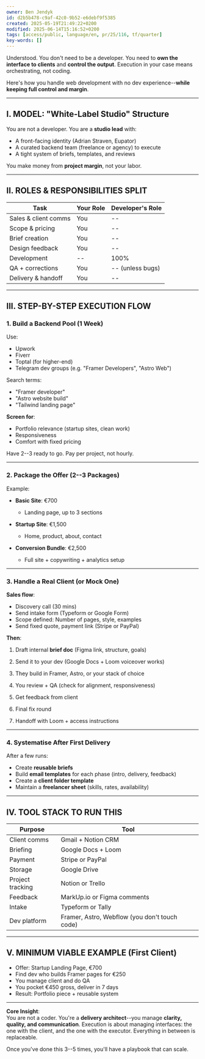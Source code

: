 ```yaml
---
owner: Ben Jendyk
id: d2b5b478-c9af-42c0-9b52-e6debf9f5385
created: 2025-05-19T21:49:22+0200
modified: 2025-06-14T15:16:52+0200
tags: [access/public, language/en, pr/25/116, tf/quarter]
key-words: []
---
```


Understood. You don't need to be a developer. You need to **own the interface to clients** and **control the output**. Execution in your case means orchestrating, not coding.

Here's how you handle web development with no dev experience--**while keeping full control and margin**.

* * *

## I. MODEL: "White-Label Studio" Structure

You are not a developer. You are a **studio lead** with:
- A front-facing identity (Adrian Straven, Eupator)
- A curated backend team (freelance or agency) to execute
- A tight system of briefs, templates, and reviews

You make money from **project margin**, not your labor.

* * *

## II. ROLES & RESPONSIBILITIES SPLIT

| Task | Your Role | Developer's Role | 
| ---- | ---- | ----  |
| Sales & client comms | You | -- | 
| Scope & pricing | You | -- | 
| Brief creation | You | -- | 
| Design feedback | You | -- | 
| Development | -- | 100% | 
| QA + corrections | You | -- (unless bugs) | 
| Delivery & handoff | You | -- | 
* * *

## III. STEP-BY-STEP EXECUTION FLOW

### **1. Build a Backend Pool (1 Week)**

Use:

- Upwork
- Fiverr
- Toptal (for higher-end)
- Telegram dev groups (e.g. "Framer Developers", "Astro Web")

Search terms:

- "Framer developer"
- "Astro website build"
- "Tailwind landing page"

**Screen for**:

- Portfolio relevance (startup sites, clean work)
- Responsiveness
- Comfort with fixed pricing

Have 2--3 ready to go. Pay per project, not hourly.

* * *

### **2. Package the Offer (2--3 Packages)**

Example:

- **Basic Site**: €700

    - Landing page, up to 3 sections
- **Startup Site**: €1,500

    - Home, product, about, contact
- **Conversion Bundle**: €2,500

    - Full site + copywriting + analytics setup
* * *

### **3. Handle a Real Client (or Mock One)**

**Sales flow**:

- Discovery call (30 mins)
- Send intake form (Typeform or Google Form)
- Scope defined: Number of pages, style, examples
- Send fixed quote, payment link (Stripe or PayPal)

**Then**:

1. Draft internal **brief doc** (Figma link, structure, goals)

2. Send it to your dev (Google Docs + Loom voiceover works)

3. They build in Framer, Astro, or your stack of choice

4. You review + QA (check for alignment, responsiveness)

5. Get feedback from client

6. Final fix round

7. Handoff with Loom + access instructions
* * *

### **4. Systematise After First Delivery**

After a few runs:

- Create **reusable briefs**
- Build **email templates** for each phase (intro, delivery, feedback)
- Create a **client folder template**
- Maintain a **freelancer sheet** (skills, rates, availability)
* * *

## IV. TOOL STACK TO RUN THIS

| Purpose | Tool | 
| ---- | ----  |
| Client comms | Gmail + Notion CRM | 
| Briefing | Google Docs + Loom | 
| Payment | Stripe or PayPal | 
| Storage | Google Drive | 
| Project tracking | Notion or Trello | 
| Feedback | MarkUp.io or Figma comments | 
| Intake | Typeform or Tally | 
| Dev platform | Framer, Astro, Webflow (you don't touch code) | 

* * *

## V. MINIMUM VIABLE EXAMPLE (First Client)

- Offer: Startup Landing Page, €700
- Find dev who builds Framer pages for €250
- You manage client and do QA
- You pocket €450 gross, deliver in 7 days
- Result: Portfolio piece + reusable system
* * *

**Core Insight**:  
You are not a coder. You're a **delivery architect**--you manage **clarity, quality, and communication**. Execution is about managing interfaces: the one with the client, and the one with the executor. Everything in between is replaceable.

Once you've done this 3--5 times, you'll have a playbook that can scale.